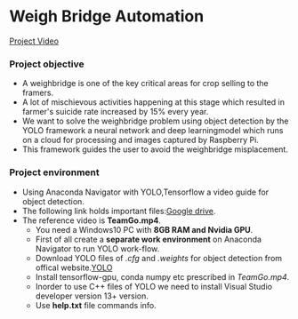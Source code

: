 # Weigh Bridge Automation
[Project Video](https://drive.google.com/drive/u/0/folders/1jBOlKuHy33SRoDkJCYUAgzCp4XvcoD3m)
### Project objective
- A weighbridge is one of the key critical areas for crop selling to the framers.
- A lot of mischievous activities happening at this stage which resulted in farmer's suicide rate increased by 15% every year. 
- We want to solve the weighbridge problem using object detection by the YOLO framework a neural network and deep learningmodel which runs on a cloud for processing and images captured by Raspberry Pi.
- This framework guides the user to avoid the weighbridge misplacement.

### Project environment 
- Using Anaconda Navigator with YOLO,Tensorflow a video guide for object detection.
- The following link holds important files:[Google drive]( https://drive.google.com/drive/u/0/folders/1jBOlKuHy33SRoDkJCYUAgzCp4XvcoD3m).
- The reference video is **TeamGo.mp4**. 
    - You need a Windows10 PC with **8GB RAM and Nvidia GPU**.
    - First of all create a **separate work environment** on Anaconda Navigator to run YOLO work-flow.
    - Download YOLO files of *.cfg* and *.weights* for object detection from offical website.[YOLO](https://pjreddie.com/darknet/yolo/)
    - Install tensorflow-gpu, conda numpy etc prescribed in *TeamGo.mp4*.
    - Inorder to use C++ files of YOLO we need to install Visual Studio developer version 13+ version.
    - Use **help.txt** file commands info.

